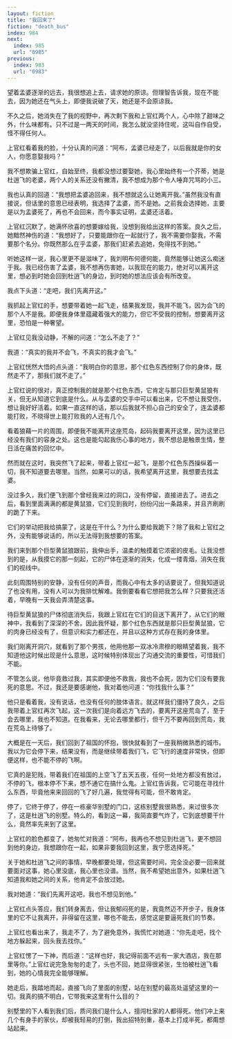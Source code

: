 ```yaml
---
layout: fiction
title: "我回来了"
fiction: "death_bus"
index: 984
next:
  index: 985
  url: "0985"
previous:
  index: 983
  url: "0983"
---
```

望着孟婆逐渐的远去，我很想追上去，请求她的原谅。但理智告诉我，现在不能去，因为她还在气头上，即便我说破了天，她还是不会原谅我。

不久之后，她消失在了我的视野中，再次剩下我和上官红两个人，心中除了甜味之外，什么味都有。只不过是一两天的时间，我怎么就没坚持住呢，这叫自作自受，怪不得任何人。

上官红看着我的脸，十分认真的问道：“阿布，孟婆已经走了，以后我就是你的女人，你愿意娶我吗？”

我不想欺骗上官红，自始至终，我都没想过要娶她，我心里始终有一个芥蒂，她是杜逍飞的老婆，两个人的关系还没有撇清，我不想成为那个令人唾弃咒骂的小三。

我也认真的回道：“我想把孟婆追回来，我不想就这么让她离开我。”虽然我没有直接说，但话里的意思已经表明，我选择了孟婆，而不是她。之前我会选择她，主要是以为孟婆死了，再也不会回来，而今事实证明，孟婆还活着。

上官红沉默了，她满怀欣喜的想要嫁给我，没想到我给出这样的答案。良久之后，她黯然神伤的道：“我想好了，只要能跟你在一起就行了，我不需要你娶我，不需要那个名分。你既然那么在乎孟婆，那我们赶紧去追她，免得找不到她。”

听她这样一说，我心里更不是滋味了，我刘明布何德何能，竟然能够让她这么痴迷于我。我已经伤害了孟婆，我不想再伤害她，以我现在的能力，绝对可以离开这里，想必到时她会回到杜逍飞的身边，到时她的想法应该会有所改变。

我点下头道：“走吧，我们先离开这。”

我抓起上官红的手，想要带着她一起飞走，结果我发现，我并不能飞，因为会飞的那个人不是我。即便我身体里蕴藏着强大的能力，但它不受我的控制，想要离开这里，恐怕是一种奢望。

上官红见我没动静，不解的问道：“怎么不走了？”

我道：“真实的我并不会飞，不真实的我才会飞。”

上官红恍然大悟的点头道：“我明白你的意思，那个红色东西控制了你的身体，既然走不了，那我们就不走了。”

上官红说的很对，真正控制我的就是那个红色东西，它肯定与那只巨型黄鼠狼有关，但无从知道它到底是什么。从与孟婆的交手中可以看出来，它不想让我受伤，想让我好好活着。如果一直这样的话，那以后我就不担心自己的安全了，连孟婆都能打败，不晓得世上能打败我的人还有几个。

看着狼藉一片的周围，即便我不能离开这座荒岛，起码我要离开这里，因为这里已经没有我们的容身之处。这也是能勾起我伤心事的地方，我不想总是触景生情，整日活在痛苦的回忆中。

然而就在这时，我突然飞了起来，带着上官红一起飞，是那个红色东西操纵着一切，我不知道要去哪里。当然，如果可以的话，我希望离开这里，我想要去找孟婆。

没过多久，我们便飞到那个曾经我来过的洞口，没有停留，直接进去了。进去之后，看到里面满满的都是黄鼠狼，它们见到我时，纷纷闪出一条路来，并且齐刷刷的跪了下来。

它们的举动把我给搞蒙了，这是在干什么？为什么要给我跪下？除了我和上官红之外，没有能够说话的，所以无法得到我想要的答案。

我们来到那个巨型黄鼠狼跟前，我伸出手，温柔的触摸着它浓密的皮毛。让我没想到的是，从我摸它的那一刻起，它的尸体在逐渐的消失，化成一缕青烟，消失在我们的视线中。

此刻周围特别的安静，没有任何的声音，而我心中有太多的话要说了，但我知道说了也没有用，没有人可以为我排忧解难。我倒要看看它想把我怎么样？只要我还活着，早晚有一天我会弄清楚这事。

待巨型黄鼠狼的尸体彻底消失后，我跟上官红在它们的目送下离开了，从它们的眼神中，我看到了深深的不舍。因此我怀疑，那个红色东西就是那只巨型黄鼠狼，它的肉身已经没有了，但意识和实力都还在，并且以这种方式存在我的身体里。

我们刚离开洞穴，就看到了那个男孩，他用他那一双冰冷肃穆的眼睛望着我，我不知道他这时候出现是什么意思，这时候特别体现出了沟通交流的重要性，可惜我们不能。

不管怎么说，他毕竟救过我，其实即便他不救我，我也不会死，因为它们没有要我死的意思。不过，我还是要感谢他，我对着他问道：“你找我什么事？”

他只是看着我，没有说话，也没有任何的肢体语言。就这样我们僵持了良久，之后我带着上官红再次飞起，这一次我们是向着远方飞去的，要离开这座荒岛了，至于会去哪里，我也不知道。在我看来，无论去哪里都行，但千万不要再回到荒岛，我在荒岛上待够了。

大概是在一天后，我们回到了祖国的怀抱，很快就看到了一座我稍微熟悉的城市。我以为它会停下来，结果没有，而是继续带着我们飞，它飞行的速度非常快，但即便这样，也不能不停的飞啊。

它真的是犯贱，带着我们在祖国的上空飞了五天五夜，任何一处地方都没有放过，不停的飞，根本停不下来，想不通它在搞什么鬼。上官红告诉我，它可能在寻找什么东西，毕竟他来来回回的飞了好几遍，我觉得有可能，但不敢肯定。

停了，它终于停了，停在一栋豪华别墅的门口，这栋别墅我很熟悉，来过很多次了，这是杜逍飞的别墅。特么的，看到这一幕，我简直要气炸了，它到底想要干什么，竟然率先来到了这里。

上官红的脸色都变了，她匆忙对我道：“阿布，我再也不想见到杜逍飞，更不想回到他的身边，我想跟你在一起，如果非要我回到这里，我宁愿选择死。”

关于她和杜逍飞之间的事情，早晚都要处理，但这需要时间，完全没必要一回来就要面对这事，她心里没底，我心里也没谱。当然，我不希望她出意外，如果杜逍飞知道我和她之间的关系，他肯定不会放过她。

我对她道：“我们先离开这吧，我也不想见到他。”

上官红点头答应，我们转身离去，但让我郁闷死的是，我竟然迈不开步子，我身体里的它不让我离开，非得留在这里，哪也不能去，感觉这是要逼死我们的节奏。

上官红也看出来了，我走不了，为了避免意外，我慌忙对她道：“你先走吧，找个地方躲起来，回头我去找你。”

上官红愣了一下神，而后道：“这样也好，我记得前面不远有一家大酒店，我在那里等你。”上官红说完急匆匆的走了，头也不回，她显得很紧张，生怕被杜逍飞看到，她的心情我完全能够理解。

她走后，我踏地而起，直接飞向了里面的别墅，站在别墅的最高处遥望这里的一切。我真的搞不明白，它带我来这里有什么目的？

别墅里的下人看到我们后，质问我们是什么人，擅闯杜家的人都得死。他们冲上来几个有身手的家伙，却被我轻易的打倒，我出招特别重，基本上打成半死，都甭想站起来。